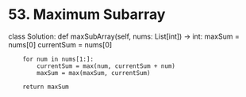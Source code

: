 # 53. Maximum Subarray


class Solution:
    def maxSubArray(self, nums: List[int]) -> int:
        maxSum = nums[0]
        currentSum = nums[0]

        for num in nums[1:]:
            currentSum = max(num, currentSum + num)
            maxSum = max(maxSum, currentSum)

        return maxSum
